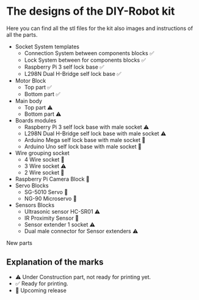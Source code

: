 # The designs of the DIY-Robot kit

Here you can find all the stl files for the kit also images and instructions of all the parts.

* Socket System templates 
  * Connection System between components blocks :white_check_mark:
  * Lock System between for components blocks :white_check_mark:
  * Raspberry Pi 3 self lock base :white_check_mark:
  * L298N Dual H-Bridge self lock base :white_check_mark:
* Motor Block 
  * Top part :white_check_mark:
  * Bottom part :white_check_mark:
* Main body 
  * Top part :warning:
  * Bottom part :warning:
* Boards modules
  * Raspberry Pi 3 self lock base with male socket :warning:
  * L298N Dual H-Bridge self lock base with male socket :warning:
  * Arduino Mega self lock base with male socket :construction:
  * Arduino Uno self lock base with male socket :construction:
* Wire grouping socket 
  * 4 Wire socket  :construction:
  * 3 Wire socket :warning:
  * 2 Wire socket  :construction:
* Raspberry Pi Camera Block :construction:
* Servo Blocks
  * SG-5010 Servo :construction:
  * NG-90 Microservo :construction:
* Sensors Blocks
  * Ultrasonic sensor HC-SR01 :warning:
  * IR Proximity Sensor :construction:
  * Sensor extender 1 socket :warning:
  * Dual male connector for Sensor extenders :warning:

New parts 
## Explanation of the marks
* :warning: Under Construction part, not ready for printing yet.
* :white_check_mark: Ready for printing.
* :construction: Upcoming release
